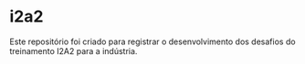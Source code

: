 # i2a2
Este repositório foi criado para registrar o desenvolvimento dos desafios do treinamento I2A2 para a indústria.
